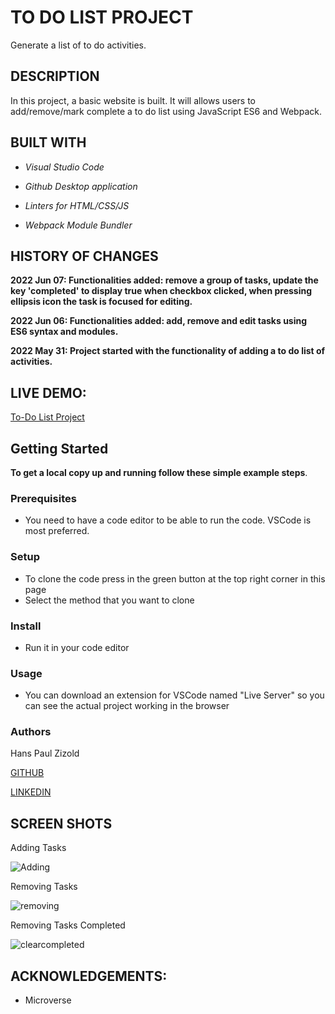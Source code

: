 # TO DO LIST PROJECT
Generate a list of to do activities.

## DESCRIPTION
In this project, a basic website is built. It will allows users to add/remove/mark complete a to do list using JavaScript ES6 and Webpack.

## BUILT WITH
- *Visual Studio Code*

- *Github Desktop application*

- *Linters for HTML/CSS/JS*

- *Webpack Module Bundler*

## HISTORY OF CHANGES
**2022 Jun 07: Functionalities added: remove a group of tasks, update the key 'completed' to display true when checkbox clicked, when pressing ellipsis icon the task is focused for editing.**

**2022 Jun 06: Functionalities added: add, remove and edit tasks using ES6 syntax and modules.**

**2022 May 31: Project started with the functionality of adding a to do list of activities.**

## LIVE DEMO: 

[To-Do List Project](https://hanszizold.github.io/ToDoList/)

## Getting Started

**To get a local copy up and running follow these simple example steps**.

### Prerequisites

- You need to have a code editor to be able to run the code. VSCode is most preferred.

### Setup

- To clone the code press in the green button at the top right corner in this page
- Select the method that you want to clone

### Install

- Run it in your code editor

### Usage

- You can download an extension for VSCode named "Live Server" so you can see the actual project working in the browser

### Authors

Hans Paul Zizold
    
  [GITHUB](https://github.com/HansZizold)

  [LINKEDIN](https://www.linkedin.com/in/hans-paul-zizold-37129037/)

## SCREEN SHOTS

Adding Tasks

![Adding](https://user-images.githubusercontent.com/95872387/173734343-485fa403-6198-41b8-9356-b042387cc85d.jpg)

Removing Tasks

![removing](https://user-images.githubusercontent.com/95872387/173734360-182fc409-2209-4065-83a1-b7b390336937.jpg)

Removing Tasks Completed

![clearcompleted](https://user-images.githubusercontent.com/95872387/173734370-c253b2b4-e1a3-4fc0-81a3-b4e71b2caba2.jpg)

## ACKNOWLEDGEMENTS: 

- Microverse
